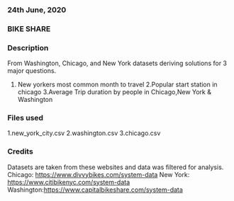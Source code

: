### 24th June, 2020

### BIKE SHARE 

### Description
From Washington, Chicago, and New York datasets deriving solutions for 3 major questions.

1. New yorkers most common month to travel
2.Popular start station in chicago
3.Average Trip duration by people in Chicago,New York & Washington

### Files used
1.new_york_city.csv
2.washington.csv
3.chicago.csv

### Credits
Datasets are taken from these websites and data was filtered for analysis.
Chicago:  https://www.divvybikes.com/system-data
New York: https://www.citibikenyc.com/system-data
Washington:https://www.capitalbikeshare.com/system-data

